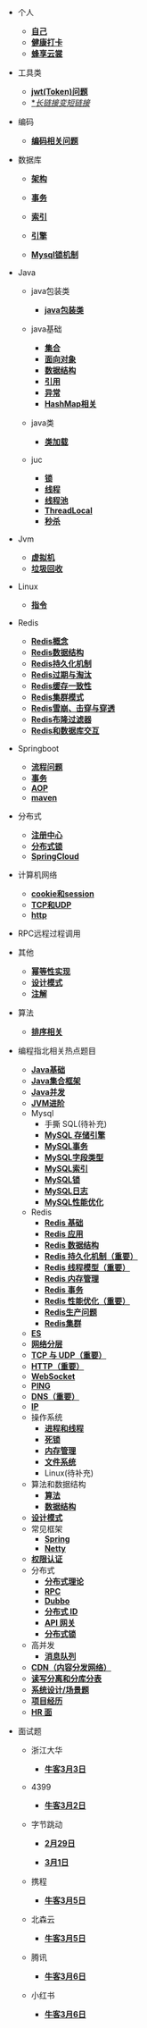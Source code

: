 - 个人

  - [**自己**](个人/自己.md)
  - [**健康打卡**](个人/健康打卡.md)
  - [**蜂享云裳**](个人/蜂享云裳.md)
  
- 工具类

  - [**jwt(Token)问题**](工具类/jwt(Token原理).md)
  - [**长链接变短链接*](工具类/长链接变短链接.md)
  
- 编码
  - [**编码相关问题**](编码/编码相关问题.md)
  
- 数据库

  - [**架构**](数据库/架构.md)

  - [**事务**](数据库/事务.md)
  
  - [**索引**](数据库/索引.md)
  - [**引擎**](数据库/引擎.md)
  - [**Mysql锁机制**](数据库/Mysql锁机制.md)
  
- Java

  - java包装类
    - [**java包装类**](Java/java包装类/java包装类.md)

  - java基础
    - [**集合**](Java/java基础/集合.md)
    - [**面向对象**](Java/java基础/面向对象.md)
    - [**数据结构**](Java/java基础/数据结构.md)
    - [**引用**](Java/java基础/引用.md)
    - [**异常**](Java/java基础/异常.md)
    - [**HashMap相关**](Java/java基础/HashMap相关.md)
  - java类
    - [**类加载**](Java/java类/类加载.md)
  - juc
    - [**锁**](Java/juc/锁.md)
    - [**线程**](Java/juc/线程.md)
    - [**线程池**](Java/juc/线程池.md)
    - [**ThreadLocal**](Java/juc/ThreadLocal.md)
    - [**秒杀**](Java/juc/秒杀.md)
  
- Jvm

  - [**虚拟机**](Jvm/虚拟机.md)
  - [**垃圾回收**](Jvm/垃圾回收.md)
  
- Linux

  - [**指令**](Linux/指令.md)
  
- Redis
  - [**Redis概念**](Redis/Redis概念.md)
  - [**Redis数据结构**](Redis/Redis数据结构.md)
  - [**Redis持久化机制**](Redis/Redis持久化机制.md)
  - [**Redis过期与淘汰**](Redis/Redis过期与淘汰.md)
  - [**Redis缓存一致性**](Redis/Redis缓存一致性.md)
  - [**Redis集群模式**](Redis/Redis集群模式.md)
  - [**Redis雪崩、击穿与穿透**](Redis/Redis雪崩、击穿与穿透.md)
  - [**Redis布隆过滤器**](Redis/Redis布隆过滤器.md)
  - [**Redis和数据库交互**](Redis/Redis和数据库交互.md)
  
- Springboot
  - [**流程问题**](Springboot/流程.md)
  - [**事务**](Springboot/事务.md)
  - [**AOP**](Springboot/AOP.md)
  - [**maven**](Springboot/maven.md)
  
- 分布式
  - [**注册中心**](分布式/注册中心.md)
  - [**分布式锁**](分布式/分布式锁.md)
  - [**SpringCloud**](分布式/springcloud.md)
  
- 计算机网络
  - [**cookie和session**](计算机网络/cookie和session.md)
  - [**TCP和UDP**](计算机网络/TCP和UDP.md)
  - [**http**](计算机网络/http.md)
  
- RPC远程过程调用

- 其他
  - [**幂等性实现**](其他/幂等性实现.md)
  - [**设计模式**](其他/设计模式.md)
  - [**注解**](其他/注解.md)
  
- 算法
  - [**排序相关**](算法/排序相关.md)
  
- 编程指北相关热点题目
  - [**Java基础**](编程指北相关热点题目/Java基础.md)
  - [**Java集合框架**](编程指北相关热点题目/Java集合框架.md)
  - [**Java并发**](编程指北相关热点题目/Java并发.md)
  - [**JVM进阶**](编程指北相关热点题目/JVM.md)
  - Mysql
    - ⼿撕 SQL(待补充)
    - [**MySQL 存储引擎**](编程指北相关热点题目/MySQL存储引擎.md)
    - [**MySQL事务**](编程指北相关热点题目/MySQL事务.md)
    - [**MySQL字段类型**](编程指北相关热点题目/MySQL字段类型.md)
    - [**MySQL索引**](编程指北相关热点题目/MySQL索引.md)
    - [**MySQL锁**](编程指北相关热点题目/MySQL锁.md)
    - [**MySQL⽇志**](编程指北相关热点题目/MySQL⽇志.md)
    - [**MySQL性能优化**](编程指北相关热点题目/MySQL性能优化.md)
  - Redis
    - [**Redis 基础**](编程指北相关热点题目/Redis基础.md)
    - [**Redis 应⽤**](编程指北相关热点题目/Redis应⽤.md)
    - [**Redis 数据结构**](编程指北相关热点题目/Redis数据结构.md)
    - [**Redis 持久化机制（重要）**](编程指北相关热点题目/Redis持久化机制.md)
    - [**Redis 线程模型（重要）**](编程指北相关热点题目/Redis线程模型.md)
    - [**Redis 内存管理**](编程指北相关热点题目/Redis内存管理.md)
    - [**Redis 事务**](编程指北相关热点题目/Redis事务.md)
    - [**Redis 性能优化（重要）**](编程指北相关热点题目/Redis性能优化.md)
    - [**Redis生产问题**](编程指北相关热点题目/Redis生产问题.md)
    - [**Redis集群**](编程指北相关热点题目/Redis集群.md)
  - [**ES**](编程指北相关热点题目/ES.md)
  - [**网络分层**](编程指北相关热点题目/网络分层.md)
  - [**TCP 与 UDP（重要）**](编程指北相关热点题目/TCP与UDP.md)
  - [**HTTP（重要）**](编程指北相关热点题目/HTTP.md)
  - [**WebSocket**](编程指北相关热点题目/WebSocket.md)
  - [**PING**](编程指北相关热点题目/PING.md)
  - [**DNS（重要）**](编程指北相关热点题目/DNS.md)
  - [**IP**](编程指北相关热点题目/IP.md)
  - 操作系统
    - [**进程和线程**](编程指北相关热点题目/进程和线程.md)
    - [**死锁**](编程指北相关热点题目/死锁.md)
    - [**内存管理**](编程指北相关热点题目/内存管理.md)
    - [**⽂件系统**](编程指北相关热点题目/⽂件系统.md)
    - Linux(待补充)
  - 算法和数据结构
    - [**算法**](编程指北相关热点题目/算法.md)
    - [**数据结构**](编程指北相关热点题目/数据结构.md)
  - [**设计模式**](编程指北相关热点题目/设计模式.md)
  - 常⻅框架
    - [**Spring**](编程指北相关热点题目/Spring.md)
    - [**Netty**](编程指北相关热点题目/Netty.md)
  - [**权限认证**](编程指北相关热点题目/权限认证.md)
  - 分布式
    - [**分布式理论**](编程指北相关热点题目/分布式理论.md)
    - [**RPC**](编程指北相关热点题目/RPC.md)
    - [**Dubbo**](编程指北相关热点题目/Dubbo.md)
    - [**分布式 ID**](编程指北相关热点题目/分布式ID.md)
    - [**API ⽹关**](编程指北相关热点题目/API⽹关.md)
    - [**分布式锁**](编程指北相关热点题目/分布式锁.md)
  - ⾼并发
    - [**消息队列**](编程指北相关热点题目/消息队列.md)
  - [**CDN（内容分发⽹络）**](编程指北相关热点题目/CDN.md)
  - [**读写分离和分库分表**](编程指北相关热点题目/读写分离和分库分表.md)
  - [**系统设计/场景题**](编程指北相关热点题目/系统设计场景题.md)
  - [**项⽬经历**](编程指北相关热点题目/项⽬经历.md)
  - [**HR ⾯**](编程指北相关热点题目/HR⾯.md)
  
- 面试题
  
  - 浙江大华
  
    - [**牛客3月3日**](编程指北相关热点题目/浙江大华牛客3月3日.md)
  
  - 4399
    - [**牛客3月2日**](编程指北相关热点题目/4399牛客3月2日.md)
    
  - 字节跳动
    - [**2月29日**](编程指北相关热点题目/字节跳动2月29日.md)
  
    - [**3月1日**](编程指北相关热点题目/字节跳动3月1日.md)
  - 携程
    - [**牛客3月5日**](编程指北相关热点题目/携程牛客3月5日.md)
  - 北森云
    - [**牛客3月5日**](编程指北相关热点题目/北森云牛客3月5日.md)
  - 腾讯
    - [**牛客3月6日**](编程指北相关热点题目/腾讯牛客3月6日.md)
  - 小红书
    - [**牛客3月6日**](编程指北相关热点题目/小红书牛客3月6日.md)
